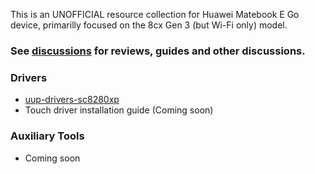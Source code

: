 This is an UNOFFICIAL resource collection for Huawei Matebook E Go device, primarilly focused on the 8cx Gen 3 (but Wi-Fi only) model.

### See [discussions](https://github.com/orgs/matebook-e-go/discussions) for reviews, guides and other discussions.

### Drivers

* [uup-drivers-sc8280xp](https://github.com/matebook-e-go/uup-drivers-sc8280xp/releases)
* Touch driver installation guide (Coming soon)

### Auxiliary Tools

* Coming soon
